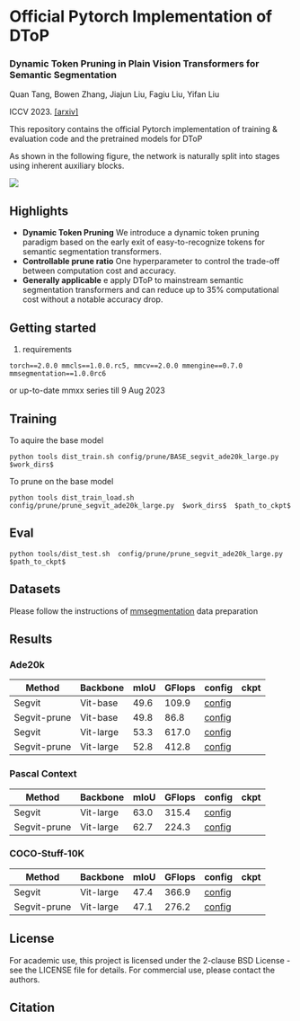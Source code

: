 # Official Pytorch Implementation of DToP

### Dynamic Token Pruning in Plain Vision Transformers for Semantic Segmentation 
Quan Tang, Bowen Zhang, Jiajun Liu, Fagiu Liu, Yifan Liu

ICCV 2023. [[arxiv]](https://arxiv.org/abs/2308.01045)

This repository contains the official Pytorch implementation of training & evaluation code and the pretrained models for DToP

As shown in the following figure, the network is naturally split into stages using inherent auxiliary blocks.

<img src="./resources/fig-1-1.png">

## Highlights
* **Dynamic Token Pruning** We introduce a dynamic token pruning paradigm based on the early exit of easy-to-recognize tokens for semantic segmentation transformers.
* **Controllable prune ratio** One hyperparameter to control the trade-off between computation cost and accuracy.
* **Generally applicable** e apply DToP to mainstream semantic segmentation transformers and can reduce up to 35% computational cost without a notable accuracy drop.

## Getting started 
1. requirements
```
torch==2.0.0 mmcls==1.0.0.rc5, mmcv==2.0.0 mmengine==0.7.0 mmsegmentation==1.0.0rc6 
```
or up-to-date mmxx series till 9 Aug 2023

## Training
To aquire the base model
```
python tools dist_train.sh config/prune/BASE_segvit_ade20k_large.py  $work_dirs$
```
To prune on the base model
```
python tools dist_train_load.sh  config/prune/prune_segvit_ade20k_large.py  $work_dirs$  $path_to_ckpt$
```

## Eval
```
python tools/dist_test.sh  config/prune/prune_segvit_ade20k_large.py  $path_to_ckpt$
```

## Datasets
Please follow the instructions of [mmsegmentation](https://github.com/open-mmlab/mmsegmentation) data preparation

## Results
### Ade20k
| Method       | Backbone  | mIoU | GFlops | config | ckpt |
|--------------|-----------|------|--------|--------|------|
| Segvit       | Vit-base  | 49.6 | 109.9  | [config](./config/prune/BASE_segvit_ade20k.py)       |      |
| Segvit-prune |  Vit-base | 49.8 |   86.8 | [config](./config/prune/prune_segvit_ade20k.py)       |      |
| Segvit       | Vit-large | 53.3 |  617.0 | [config](./config/prune/BASE_segvit_ade20k_large.py)       |      |
| Segvit-prune | Vit-large | 52.8 |  412.8 |  [config](./config/prune/prune_segvit_ade20k_large.py)      |      |

### Pascal Context
| Method       | Backbone  | mIoU | GFlops | config | ckpt |
|--------------|-----------|------|--------|--------|------|
| Segvit       | Vit-large | 63.0 |  315.4 | [config](./config/prune/BASE_segvit_pc.py)       |      |
| Segvit-prune | Vit-large | 62.7 |  224.3 | [config](./config/prune/prune_segvit_pc.py)       |      |

### COCO-Stuff-10K
| Method       | Backbone  | mIoU | GFlops | config | ckpt |
|--------------|-----------|------|--------|--------|------|
| Segvit       | Vit-large | 47.4 |  366.9 | [config](./config/prune/BASE_segvit_cocostuff10k.py)       |      |
| Segvit-prune | Vit-large | 47.1 |  276.2 | [config](./config/prune/prune_segvit_cocostuff10k.py)       |      |



## License
For academic use, this project is licensed under the 2-clause BSD License - see the LICENSE file for details. For commercial use, please contact the authors.

## Citation
